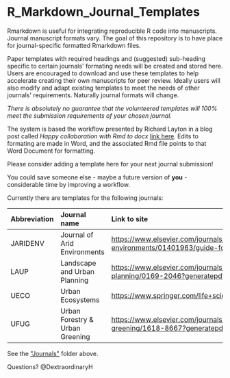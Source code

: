 # R_Markdown_Journal_Templates
Rmarkdown is useful for integrating reproducible R code into manuscripts. Journal manuscript formats vary. The goal of this repository is to have place for journal-specific formatted Rmarkdown files.

Paper templates with required headings and (suggested) sub-heading specific to certain journals' formating needs will be created and stored here. Users are encouraged to download and use these templates to help accelerate creating their own manuscripts for peer review. Ideally users will also modify and adapt existing templates to meet the needs of other journals' requirements. Naturally journal formats will change.

*There is absolutely no guarantee that the volunteered templates will 100% meet the submission requirements of your chosen journal.*

The system is based the workflow presented by Richard Layton in a blog post called *Happy collaboration with Rmd to docx*  [link here](https://rmarkdown.rstudio.com/articles_docx.html). Edits to formating are made in Word, and the associated Rmd file points to that Word Document for formatting.

Please consider adding a template here for your next journal submission!

You could save someone else - maybe a future version of **you** - considerable time by improving a workflow.

Currently there are templates for the following journals:

| Abbreviation | Journal name | Link to site |
| :--- | :--- | :--- |
| JARIDENV | Journal of Arid Environments  | https://www.elsevier.com/journals/journal-of-arid-environments/01401963/guide-for-authors |
| LAUP | Landscape and Urban Planning | https://www.elsevier.com/journals/landscape-and-urban-planning/0169-2046?generatepdf=true |
| UECO | Urban Ecosystems | https://www.springer.com/life+sciences/ecology/journal/11252 |
| UFUG | Urban Forestry & Urban Greening | https://www.elsevier.com/journals/urban-forestry-and-urban-greening/1618-8667?generatepdf=true |

See the ["Journals"](https://github.com/DHLocke/R_Markdown_Journal_Templates/tree/master/Journals) folder above.

Questions? @DextraordinaryH
